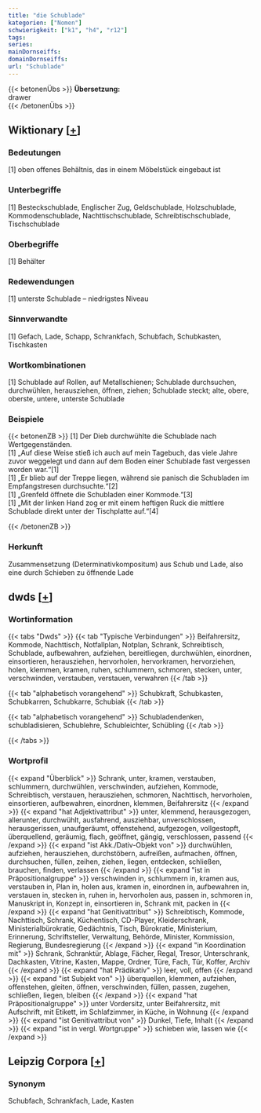 ```yaml
---
title: "die Schublade"
kategorien: ["Nomen"]
schwierigkeit: ["k1", "h4", "r12"]
tags:
series:
mainDornseiffs:
domainDornseiffs:
url: "Schublade"
---
```


{{< betonenÜbs >}}
**Übersetzung:**  
drawer  
{{< /betonenÜbs >}}

## Wiktionary [[+](https://de.wiktionary.org/wiki/Schublade)]

### Bedeutungen
[1] oben offenes Behältnis, das in einem Möbelstück eingebaut ist  

### Unterbegriffe
[1] Besteckschublade, Englischer Zug, Geldschublade, Holzschublade, Kommodenschublade, Nachttischschublade, Schreibtischschublade, Tischschublade  

### Oberbegriffe
[1] Behälter  

### Redewendungen
[1] unterste Schublade – niedrigstes Niveau  

### Sinnverwandte
[1] Gefach, Lade, Schapp, Schrankfach, Schubfach, Schubkasten, Tischkasten  

### Wortkombinationen
[1] Schublade auf Rollen, auf Metallschienen; Schublade durchsuchen, durchwühlen, herausziehen, öffnen, ziehen; Schublade steckt; alte, obere, oberste, untere, unterste Schublade  

### Beispiele
{{< betonenZB >}}
[1] Der Dieb durchwühlte die Schublade nach Wertgegenständen.  
[1] „Auf diese Weise stieß ich auch auf mein Tagebuch, das viele Jahre zuvor weggelegt und dann auf dem Boden einer Schublade fast vergessen worden war.“[1]  
[1] „Er blieb auf der Treppe liegen, während sie panisch die Schubladen im Empfangstresen durchsuchte.“[2]  
[1] „Grenfeld öffnete die Schubladen einer Kommode.“[3]  
[1] „Mit der linken Hand zog er mit einem heftigen Ruck die mittlere Schublade direkt unter der Tischplatte auf.“[4]  

{{< /betonenZB >}}
### Herkunft
Zusammensetzung (Determinativkompositum) aus Schub und Lade, also eine durch Schieben zu öffnende Lade  



## dwds [[+](https://www.dwds.de/wb/Schublade)]

### Wortinformation
{{< tabs "Dwds" >}}
{{< tab "Typische Verbindungen" >}}
Beifahrersitz, Kommode, Nachttisch, Notfallplan, Notplan, Schrank, Schreibtisch, Schublade, aufbewahren, aufziehen, bereitliegen, durchwühlen, einordnen, einsortieren, herausziehen, hervorholen, hervorkramen, hervorziehen, holen, klemmen, kramen, ruhen, schlummern, schmoren, stecken, unter, verschwinden, verstauben, verstauen, verwahren
{{< /tab >}}

{{< tab "alphabetisch vorangehend" >}}
Schubkraft, Schubkasten, Schubkarren, Schubkarre, Schubiak
{{< /tab >}}

{{< tab "alphabetisch vorangehend" >}}
Schubladendenken, schubladisieren, Schublehre, Schubleichter, Schübling
{{< /tab >}}

{{< /tabs >}}

### Wortprofil
{{< expand "Überblick" >}} Schrank, unter, kramen, verstauben, schlummern, durchwühlen, verschwinden, aufziehen, Kommode, Schreibtisch, verstauen, herausziehen, schmoren, Nachttisch, hervorholen, einsortieren, aufbewahren, einordnen, klemmen, Beifahrersitz {{< /expand >}}
{{< expand "hat Adjektivattribut" >}} unter, klemmend, herausgezogen, allerunter, durchwühlt, ausfahrend, ausziehbar, unverschlossen, herausgerissen, unaufgeräumt, offenstehend, aufgezogen, vollgestopft, überquellend, geräumig, flach, geöffnet, gängig, verschlossen, passend {{< /expand >}}
{{< expand "ist Akk./Dativ-Objekt von" >}} durchwühlen, aufziehen, herausziehen, durchstöbern, aufreißen, aufmachen, öffnen, durchsuchen, füllen, zeihen, ziehen, liegen, entdecken, schließen, brauchen, finden, verlassen {{< /expand >}}
{{< expand "ist in Präpositionalgruppe" >}} verschwinden in, schlummern in, kramen aus, verstauben in, Plan in, holen aus, kramen in, einordnen in, aufbewahren in, verstauen in, stecken in, ruhen in, hervorholen aus, passen in, schmoren in, Manuskript in, Konzept in, einsortieren in, Schrank mit, packen in {{< /expand >}}
{{< expand "hat Genitivattribut" >}} Schreibtisch, Kommode, Nachttisch, Schrank, Küchentisch, CD-Player, Kleiderschrank, Ministerialbürokratie, Gedächtnis, Tisch, Bürokratie, Ministerium, Erinnerung, Schriftsteller, Verwaltung, Behörde, Minister, Kommission, Regierung, Bundesregierung {{< /expand >}}
{{< expand "in Koordination mit" >}} Schrank, Schranktür, Ablage, Fächer, Regal, Tresor, Unterschrank, Dachkasten, Vitrine, Kasten, Mappe, Ordner, Türe, Fach, Tür, Koffer, Archiv {{< /expand >}}
{{< expand "hat Prädikativ" >}} leer, voll, offen {{< /expand >}}
{{< expand "ist Subjekt von" >}} überquellen, klemmen, aufziehen, offenstehen, gleiten, öffnen, verschwinden, füllen, passen, zugehen, schließen, liegen, bleiben {{< /expand >}}
{{< expand "hat Präpositionalgruppe" >}} unter Vordersitz, unter Beifahrersitz, mit Aufschrift, mit Etikett, im Schlafzimmer, in Küche, in Wohnung {{< /expand >}}
{{< expand "ist Genitivattribut von" >}} Dunkel, Tiefe, Inhalt {{< /expand >}}
{{< expand "ist in vergl. Wortgruppe" >}} schieben wie, lassen wie {{< /expand >}}

## Leipzig Corpora [[+](https://corpora.uni-leipzig.de/en/res?word=Schublade&corpusId=deu_newscrawl-public_2018)]


### Synonym
Schubfach, Schrankfach, Lade, Kasten


